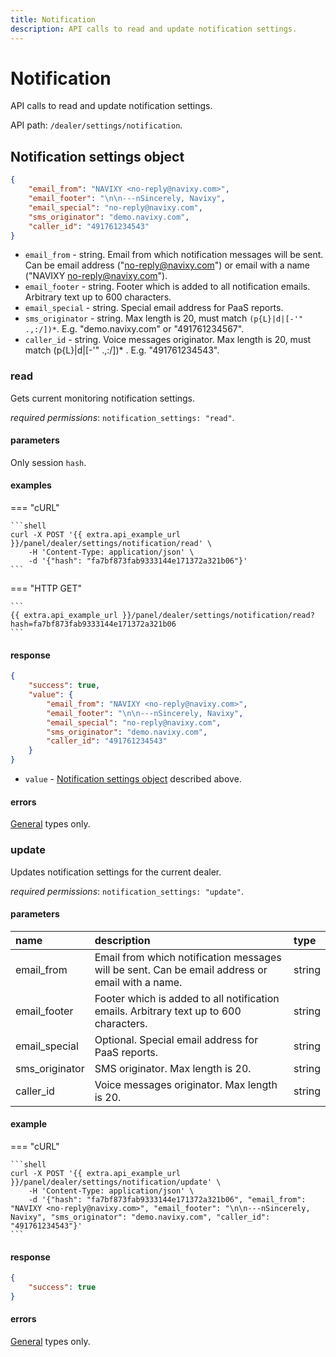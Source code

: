 ```yaml
---
title: Notification
description: API calls to read and update notification settings. 
---
```


# Notification

API calls to read and update notification settings.

API path: `/dealer/settings/notification`.

## Notification settings object

```json
{
    "email_from": "NAVIXY <no-reply@navixy.com>", 
    "email_footer": "\n\n---nSincerely, Navixy",
    "email_special": "no-reply@navixy.com",
    "sms_originator": "demo.navixy.com",
    "caller_id": "491761234543"
}
```

* `email_from` - string. Email from which notification messages will be sent. Can be email address ("no-reply@navixy.com") or email with a name ("NAVIXY <no-reply@navixy.com>").
* `email_footer` - string. Footer which is added to all notification emails. Arbitrary text up to 600 characters.
* `email_special` - string. Special email address for PaaS reports.
* `sms_originator` - string. Max length is 20, must match `(p{L}|d|[-'" .,:/])*`. E.g. "demo.navixy.com" or "491761234567".
* `caller_id` - string. Voice messages originator. Max length is 20, must match (p{L}|d|[-'" .,:/])* . E.g. "491761234543".

### read

Gets current monitoring notification settings.

*required permissions*: `notification_settings: "read"`.

#### parameters

Only session `hash`.

#### examples

=== "cURL"

    ```shell
    curl -X POST '{{ extra.api_example_url }}/panel/dealer/settings/notification/read' \
        -H 'Content-Type: application/json' \ 
        -d '{"hash": "fa7bf873fab9333144e171372a321b06"}'
    ```

=== "HTTP GET"

    ```
    {{ extra.api_example_url }}/panel/dealer/settings/notification/read?hash=fa7bf873fab9333144e171372a321b06
    ```

#### response

```json
{
    "success": true, 
    "value": {
        "email_from": "NAVIXY <no-reply@navixy.com>", 
        "email_footer": "\n\n---nSincerely, Navixy",
        "email_special": "no-reply@navixy.com",
        "sms_originator": "demo.navixy.com",
        "caller_id": "491761234543"
    }
}
``` 

* `value` - [Notification settings object](#notification-settings-object) described above.

#### errors

[General](../../../../backend-api/getting-started.md#error-codes) types only.

### update

Updates notification settings for the current dealer. 

*required permissions*: `notification_settings: "update"`.

#### parameters
 
| name | description | type|
| :------ | :------ | :----- |
| email_from | Email from which notification messages will be sent. Can be email address or email with a name. | string |
| email_footer | Footer which is added to all notification emails. Arbitrary text up to 600 characters. | string |
| email_special | Optional. Special email address for PaaS reports. | string |
| sms_originator | SMS originator. Max length is 20. | string |
| caller_id | Voice messages originator. Max length is 20. | string |

#### example

=== "cURL"

    ```shell
    curl -X POST '{{ extra.api_example_url }}/panel/dealer/settings/notification/update' \
        -H 'Content-Type: application/json' \ 
        -d '{"hash": "fa7bf873fab9333144e171372a321b06", "email_from": "NAVIXY <no-reply@navixy.com>", "email_footer": "\n\n---nSincerely, Navixy", "sms_originator": "demo.navixy.com", "caller_id": "491761234543"}'
    ```

#### response

```json
{
    "success": true
}
```

#### errors
 
[General](../../../../backend-api/getting-started.md#error-codes) types only.
